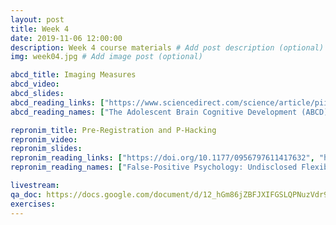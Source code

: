 ```yaml
---
layout: post
title: Week 4
date: 2019-11-06 12:00:00
description: Week 4 course materials # Add post description (optional)
img: week04.jpg # Add image post (optional)

abcd_title: Imaging Measures
abcd_video:
abcd_slides:
abcd_reading_links: ["https://www.sciencedirect.com/science/article/pii/S1878929317301214", "https://doi.org/10.1016/j.neuroimage.2019.116091"]
abcd_reading_names: ["The Adolescent Brain Cognitive Development (ABCD) study: Imaging acquisition across 21 sites", "Image processing and analysis methods for the Adolescent Brain Cognitive Development Study"]

repronim_title: Pre-Registration and P-Hacking
repronim_video:
repronim_slides:
repronim_reading_links: ["https://doi.org/10.1177/0956797611417632", "https://doi.org/10.1038/nrn3475", "https://doi.org/10.1038/s41586-020-2314-9"]
repronim_reading_names: ["False-Positive Psychology: Undisclosed Flexibility in Data Collection and Analysis Allows Presenting Anything as Significant", "Power failure: why small sample size undermines the reliability of neuroscience", "Variability in the analysis of a single neuroimaging dataset by many teams"]

livestream:
qa_doc: https://docs.google.com/document/d/12_hGm86jZBFJXIFGSLQPNuzVdr9EGbqvBqSCJ7P2mgw/edit?usp=sharing
exercises:
---
```

